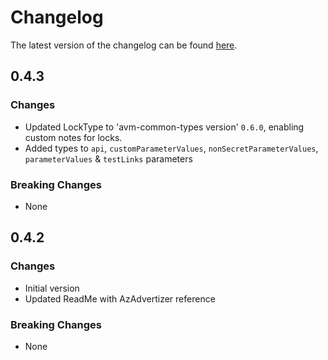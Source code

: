 # Changelog

The latest version of the changelog can be found [here](https://github.com/Azure/bicep-registry-modules/blob/main/avm/res/web/connection/CHANGELOG.md).

## 0.4.3

### Changes

- Updated LockType to 'avm-common-types version' `0.6.0`, enabling custom notes for locks.
- Added types to `api`, `customParameterValues`, `nonSecretParameterValues`, `parameterValues` & `testLinks` parameters

### Breaking Changes

- None

## 0.4.2

### Changes

- Initial version
- Updated ReadMe with AzAdvertizer reference

### Breaking Changes

- None

